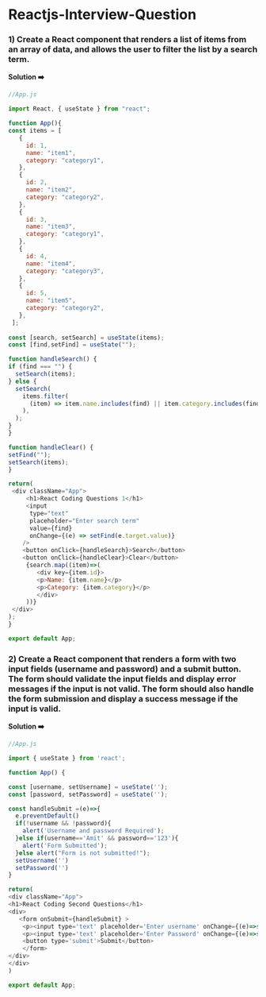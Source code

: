 # Reactjs-Interview-Question

### 1) Create a React component that renders a list of items from an array of data, and allows the user to filter the list by a search term.

 <b>Solution ➡️</b>
 
 ``` js
//App.js

import React, { useState } from "react";

function App(){
const items = [
    {
      id: 1,
      name: "item1",
      category: "category1",
    },
    {
      id: 2,
      name: "item2",
      category: "category2",
    },
    {
      id: 3,
      name: "item3",
      category: "category1",
    },
    {
      id: 4,
      name: "item4",
      category: "category3",
    },
    {
      id: 5,
      name: "item5",
      category: "category2",
    },
  ];
  
const [search, setSearch] = useState(items);
const [find,setFind] = useState("");

function handleSearch() {
 if (find === "") {
   setSearch(items);
 } else {
   setSearch(
     items.filter(
       (item) => item.name.includes(find) || item.category.includes(find),
     ),
   );
 }
}

function handleClear() {
 setFind("");
 setSearch(items);
}

return(
  <div className="App">
      <h1>React Coding Questions 1</h1>
      <input
       type="text"
       placeholder="Enter search term"
       value={find}
       onChange={(e) => setFind(e.target.value)}
     />
     <button onClick={handleSearch}>Search</button>
     <button onClick={handleClear}>Clear</button>
      {search.map((item)=>(
         <div key={item.id}>
         <p>Name: {item.name}</p>
         <p>Category: {item.category}</p>
         </div>
      ))}
  </div>
);
}

export default App;


```

### 2) Create a React component that renders a form with two input fields (username and password) and a submit button. The form should validate the input fields and display error messages if the input is not valid. The form should also handle the form submission and display a success message if the input is valid.

 <b>Solution ➡️</b>
 
  ``` js
//App.js

import { useState } from 'react';

function App() {

const [username, setUsername] = useState('');
const [password, setPassword] = useState('');

const handleSubmit =(e)=>{
    e.preventDefault()
    if(!username && !password){
      alert('Username and password Required');
    }else if(username=='Amit' && password=='123'){
      alert('Form Submitted');
    }else alert("Form is not submitted!");
    setUsername('')
    setPassword('')
  }

return(
 <div className="App">
 <h1>React Coding Second Questions</h1>
  <div>
     <form onSubmit={handleSubmit} >
      <p><input type='text' placeholder='Enter username' onChange={(e)=>setUsername(e.target.value)} /></p>
      <p><input type='text' placeholder='Enter Password' onChange={(e)=>setPassword(e.target.value)} /></p>
      <button type='submit'>Submit</button>
      </form>
  </div>
 </div>
)

 export default App;


```
